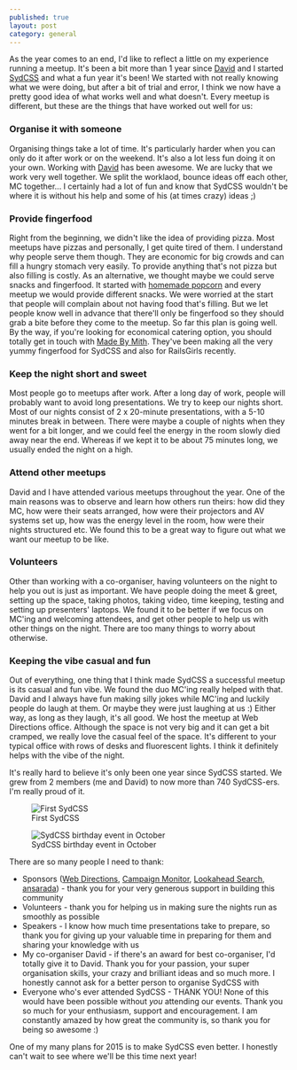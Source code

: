 ```yaml
---
published: true
layout: post
category: general
---
```


As the year comes to an end, I'd like to reflect a little on my experience running a meetup. It's been a bit more than 1 year since [David](http://twitter.com/dp_lewis) and I started [SydCSS](http://sydcss.com) and what a fun year it's been! We started with not really knowing what we were doing, but after a bit of trial and error, I think we now have a pretty good idea of what works well and what doesn't. Every meetup is different, but these are the things that have worked out well for us:

### Organise it with someone
Organising things take a lot of time. It's particularly harder when you can only do it after work or on the weekend. It's also a lot less fun doing it on your own. Working with [David](http://twitter.com/dp_lewis) has been awesome. We are lucky that we work very well together. We split the worklaod, bounce ideas off each other, MC together... I certainly had a lot of fun and know that SydCSS wouldn't be where it is without his help and some of his (at times crazy) ideas ;)

### Provide fingerfood
Right from the beginning, we didn't like the idea of providing pizza. Most meetups have pizzas and personally, I get quite tired of them. I understand why people serve them though. They are economic for big crowds and can fill a hungry stomach very easily. To provide anything that's not pizza but also filling is costly. As an alternative, we thought maybe we could serve snacks and fingerfood. It started with [homemade popcorn](http://fionachan.net/2013/10/first-sydcss.html) and every meetup we would provide different snacks. We were worried at the start that people will complain about not having food that's filling. But we let people know well in advance that there'll only be fingerfood so they should grab a bite before they come to the meetup. So far this plan is going well. By the way, if you're looking for economical catering option, you should totally get in touch with [Made By Mith](https://www.facebook.com/madebymith). They've been making all the very yummy fingerfood for SydCSS and also for RailsGirls recently.

### Keep the night short and sweet
Most people go to meetups after work. After a long day of work, people will probably want to avoid long presentations. We try to keep our nights short. Most of our nights consist of 2 x 20-minute presentations, with a 5-10 minutes break in between. There were maybe a couple of nights when they went for a bit longer, and we could feel the energy in the room slowly died away near the end. Whereas if we kept it to be about 75 minutes long, we usually ended the night on a high.

### Attend other meetups
David and I have attended various meetups throughout the year. One of the main reasons was to observe and learn how others run theirs: how did they MC, how were their seats arranged, how were their projectors and AV systems set up, how was the energy level in the room, how were their nights structured etc. We found this to be a great way to figure out what we want our meetup to be like.

### Volunteers
Other than working with a co-organiser, having volunteers on the night to help you out is just as important. We have people doing the meet & greet, setting up the space, taking photos, taking video, time keeping, testing and setting up presenters' laptops. We found it to be better if we focus on MC'ing and welcoming attendees, and get other people to help us with other things on the night. There are too many things to worry about otherwise.

### Keeping the vibe casual and fun
Out of everything, one thing that I think made SydCSS a successful meetup is its casual and fun vibe. We found the duo MC'ing really helped with that. David and I always have fun making silly jokes while MC'ing and luckily people do laugh at them. Or maybe they were just laughing at us :) Either way, as long as they laugh, it's all good. We host the meetup at Web Directions office. Although the space is not very big and it can get a bit cramped, we really love the casual feel of the space. It's different to your typical office with rows of desks and fluorescent lights. I think it definitely helps with the vibe of the night.

It's really hard to believe it's only been one year since SydCSS started. We grew from 2 members (me and David) to now more than 740 SydCSS-ers. I'm really proud of it. 

<figure class="txt-center">
    <img src="http://fionachan.net/assets/img/photos/sydcss04.jpg" alt="First SydCSS">
    <figcaption class="type-muted type-s">First SydCSS</figcaption>
</figure>

<figure class="txt-center">
    <img src="http://photos2.meetupstatic.com/photos/event/9/f/d/a/600_428920922.jpeg" alt="SydCSS birthday event in October">
    <figcaption class="type-muted type-s">SydCSS birthday event in October</figcaption>
</figure>

There are so many people I need to thank:
- Sponsors ([Web Directions](http://webdirections.org), [Campaign Monitor](http://campaignmonitor.com), [Lookahead Search](http://www.lookahead.com.au/), [ansarada](http://www.ansarada.com/)) - thank you for your very generous support in building this community
- Volunteers - thank you for helping us in making sure the nights run as smoothly as possible
- Speakers - I know how much time presentations take to prepare, so thank you for giving up your valuable time in preparing for them and sharing your knowledge with us
- My co-organiser David - if there's an award for best co-organiser, I'd totally give it to David. Thank you for your passion, your super organisation skills, your crazy and brilliant ideas and so much more. I honestly cannot ask for a better person to organise SydCSS with
- Everyone who's ever attended SydCSS - THANK YOU! None of this would have been possible without _you_ attending our events. Thank you so much for your enthusiasm, support and encouragement. I am constantly amazed by how great the community is, so thank you for being so awesome :)

One of my many plans for 2015 is to make SydCSS even better. I honestly can't wait to see where we'll be this time next year!
